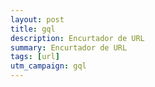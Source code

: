 ```yaml
---
layout: post
title: gql
description: Encurtador de URL
summary: Encurtador de URL
tags: [url]
utm_campaign: gql
---
```

